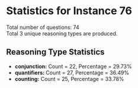 # Statistics for Instance 76<br/>
Total number of questions: 74<br/>
Total 3 unique reasoning types are produced.<br/>
## Reasoning Type Statistics<br/>
- **conjunction:** Count = 22, Percentage = 29.73%<br/>
- **quantifiers:** Count = 27, Percentage = 36.49%<br/>
- **counting:** Count = 25, Percentage = 33.78%<br/>

